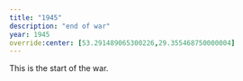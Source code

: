 ```yaml
---
title: "1945"
description: "end of war"
year: 1945
override:center: [53.291489065300226,29.355468750000004]
---
```

This is the start of the war. 

